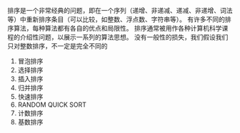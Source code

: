 排序是一个非常经典的问题，即在一个序列（递增、非递减、递减、非递增、词法等）中重新排序条目（可以比较，如整数、浮点数、字符串等）。
有许多不同的排序算法，每种算法都有各自的优点和局限性。
排序通常被用作各种计算机科学课程的介绍性问题，以展示一系列的算法思想。
没有一般性的损失，我们假设我们只对整数排序，不一定是完全不同的

1. 冒泡排序
2. 选择排序
3. 插入排序
4. 归并排序
5. 快速排序
6. RANDOM QUICK SORT
7. 计数排序
8. 基数排序